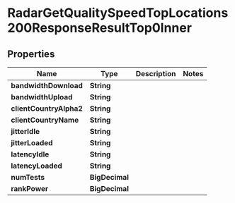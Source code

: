 

# RadarGetQualitySpeedTopLocations200ResponseResultTop0Inner


## Properties

| Name | Type | Description | Notes |
|------------ | ------------- | ------------- | -------------|
|**bandwidthDownload** | **String** |  |  |
|**bandwidthUpload** | **String** |  |  |
|**clientCountryAlpha2** | **String** |  |  |
|**clientCountryName** | **String** |  |  |
|**jitterIdle** | **String** |  |  |
|**jitterLoaded** | **String** |  |  |
|**latencyIdle** | **String** |  |  |
|**latencyLoaded** | **String** |  |  |
|**numTests** | **BigDecimal** |  |  |
|**rankPower** | **BigDecimal** |  |  |



